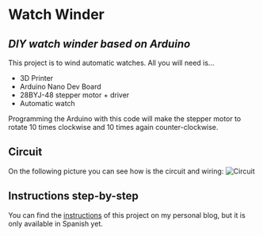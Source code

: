 # Watch Winder
## _DIY watch winder based on Arduino_

This project is to wind automatic watches. All you will need is...

- 3D Printer
- Arduino Nano Dev Board
- 28BYJ-48 stepper motor + driver
- Automatic watch

Programming the Arduino with this code will make the stepper motor to rotate 10 times clockwise and 10 times again counter-clockwise.

## Circuit

On the following picture you can see how is the circuit and wiring:
![Circuit](https://jagumiel.xyz/blog/wp-content/uploads/2021/03/1-Winder_Schematic-969x1024.png)

## Instructions step-by-step
You can find the [instructions](https://jagumiel.xyz/blog/2021/03/21/watch-winder-cargador-de-relojes-automaticos/) of this project on my personal blog, but it is only available in Spanish yet.
